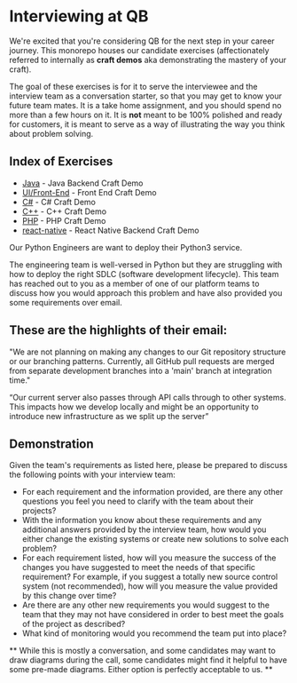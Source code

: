 # Interviewing at QB
We're excited that you're considering QB for the next step in your career journey. This monorepo houses our candidate exercises (affectionately referred to internally as **craft demos** aka demonstrating the mastery of your craft). 

The goal of these exercises is for it to serve the interviewee and the interview team as a conversation starter, so that you may get to know your future team mates. It is a take home assignment, and you should spend no more than a few hours on it. It is **not** meant to be 100% polished and ready for customers, it is meant to serve as a way of illustrating the way you think about problem solving. 

## Index of Exercises

* [Java](backend/) - Java Backend Craft Demo
* [UI/Front-End](ui/) - Front End Craft Demo
* [C#](c%23/) - C# Craft Demo
* [C++](cpp/) - C++ Craft Demo
* [PHP](php/) - PHP  Craft Demo
* [react-native](react-native/) - React Native Backend Craft Demo

Our Python Engineers are want to deploy their Python3 service. 

The engineering team is well-versed in Python but they are struggling with how to deploy the right SDLC (software development lifecycle). This team has reached out to you as a member of one of our platform teams to discuss how you would approach this problem and have also provided you some requirements over email.

## These are the highlights of their email:

"We are not planning on making any changes to our Git repository structure or our branching patterns. Currently, all GitHub pull requests are merged from separate development branches into a 'main' branch at integration time."

“Our current server also passes through API calls through to other systems. This impacts how we develop locally and might be an opportunity to introduce new infrastructure as we split up the server”

## Demonstration

Given the team's requirements as listed here, please be prepared to discuss the following points with your interview team:

* For each requirement and the information provided, are there any other questions you feel you need to clarify with the team about their projects? 
* With the information you know about these requirements and any additional answers provided by the interview team, how would you either change the existing systems or create new solutions to solve each problem?
* For each requirement listed, how will you measure the success of the changes you have suggested to meet the needs of that specific requirement? For example, if you suggest a totally new source control system (not recommended), how will you measure the value provided by this change over time?
* Are there are any other new requirements you would suggest to the team that they may not have considered in order to best meet the goals of the project as described?
* What kind of monitoring would you recommend the team put into place? 


** While this is mostly a conversation, and some candidates may want to draw diagrams during the call, some candidates might find it helpful to have some pre-made diagrams. Either option is perfectly acceptable to us. **